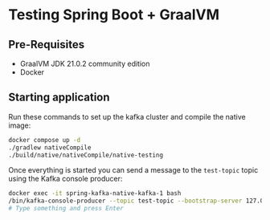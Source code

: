 # Testing Spring Boot + GraalVM

## Pre-Requisites

- GraalVM JDK 21.0.2 community edition
- Docker

## Starting application

Run these commands to set up the kafka cluster and compile the native image:

```bash
docker compose up -d
./gradlew nativeCompile
./build/native/nativeCompile/native-testing
```

Once everything is started you can send a message to the `test-topic` topic using the Kafka console producer:

```bash
docker exec -it spring-kafka-native-kafka-1 bash
/bin/kafka-console-producer --topic test-topic --bootstrap-server 127.0.0.1:9092 --compression-codec zstd
# Type something and press Enter
```
